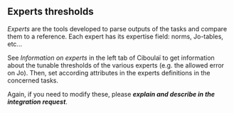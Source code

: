 ## Experts thresholds

*Experts* are the tools developed to parse outputs of the tasks and
compare them to a reference. Each expert has its expertise field: norms,
Jo-tables, etc\...

See *Information on experts* in the left tab of Ciboulaï to get
information about the tunable thresholds of the various experts (e.g.
the allowed error on Jo). Then, set according attributes in the experts
definitions in the concerned tasks.

Again, if you need to modify these, please ***explain and describe in
the integration request***.

